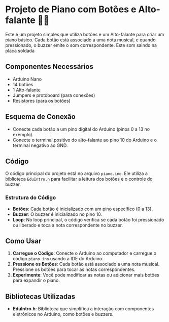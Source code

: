 # Projeto de Piano com Botões e Alto-falante  🎹🎶

Este é um projeto simples que utiliza botões e um Alto-falante para criar um piano básico. Cada botão está associado a uma nota musical, e quando pressionado, o buzzer emite o som correspondente.
Este som saindo na placa soldada

## Componentes Necessários

- Arduino Nano
- 14 botões 
- 1 Alto-falante
- Jumpers e protoboard (para conexões)
- Resistores (para os botões)

## Esquema de Conexão

- Conecte cada botão a um pino digital do Arduino (pinos 0 a 13 no exemplo).
- Conecte o terminal positivo do alto-falante ao pino 10 do Arduino e o terminal negativo ao GND.

## Código

O código principal do projeto está no arquivo `piano.ino`. Ele utiliza a biblioteca `EduIntro.h` para facilitar a leitura dos botões e o controle do buzzer.

### Estrutura do Código

- **Botões**: Cada botão é inicializado com um pino específico (0 a 13).
- **Buzzer**: O buzzer é inicializado no pino 10.
- **Loop**: No loop principal, o código verifica se cada botão foi pressionado ou liberado e toca a nota correspondente no buzzer.

## Como Usar

1. **Carregue o Código**: Conecte o Arduino ao computador e carregue o código `piano.ino` usando a IDE do Arduino.
2. **Pressione os Botões**: Cada botão está associado a uma nota musical. Pressione os botões para tocar as notas correspondentes.
3. **Experimente**: Você pode modificar as notas ou adicionar mais botões para expandir o piano.

## Bibliotecas Utilizadas

- **EduIntro.h**: Biblioteca que simplifica a interação com componentes eletrônicos no Arduino, como botões e buzzers.

